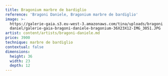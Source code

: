 ```yaml
---
title: Bragonium marbre de bardiglio
reference: 'Bragoni Daniele, Bragonium marbre de bardiglio'
image: >-
  https://galerie-gaia.s3.eu-west-3.amazonaws.com/tina/uploads/bragoni
  daniel/galerie-gaia-bragoni-daniele-bragonium-36X23X12-IMG_3051.JPG
artist: content/artists/bragoni-daniele.md
price: 3900
technique: marbre de bardiglio
contextual: false
dimensions:
  height: 36
  width: 23
  depth: 12
---
```


